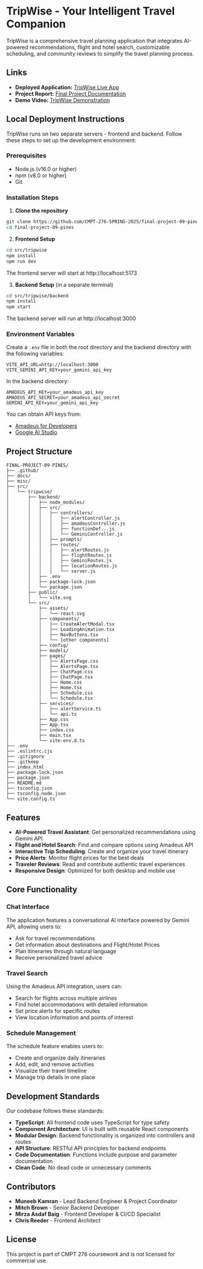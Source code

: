 # TripWise - Your Intelligent Travel Companion

TripWise is a comprehensive travel planning application that integrates AI-powered recommendations, flight and hotel search, customizable scheduling, and community reviews to simplify the travel planning process.

## Links

- **Deployed Application:** [TripWise Live App](https://final-project-09-pines-eoxv.vercel.app)
- **Project Report:** [Final Project Documentation]([https://docs.google.com/document/d/1XXX](https://drive.google.com/file/d/1Q-UR3NwNcTSP6leLiAe2QVbQEQrsagXm/view?usp=share_link))
- **Demo Video:** [TripWise Demonstration]([https://youtube.com/XXX](https://drive.google.com/file/d/1qU5IFAcN_1T8ti7Mi_DU4-sNDXgxsS4p/view?usp=sharing))

## Local Deployment Instructions

TripWise runs on two separate servers - frontend and backend. Follow these steps to set up the development environment:

### Prerequisites

- Node.js (v16.0 or higher)
- npm (v8.0 or higher)
- Git

### Installation Steps

1. **Clone the repository**

```bash
git clone https://github.com/CMPT-276-SPRING-2025/final-project-09-pines.git
cd final-project-09-pines
```

2. **Frontend Setup**

```bash
cd src/tripwise
npm install
npm run dev
```

The frontend server will start at http://localhost:5173

3. **Backend Setup** (in a separate terminal)

```bash
cd src/tripwise/backend
npm install
npm start
```

The backend server will run at http://localhost:3000

### Environment Variables

Create a `.env` file in both the root directory and the backend directory with the following variables:

```
VITE_API_URL=http://localhost:3000
VITE_GEMINI_API_KEY=your_gemini_api_key
```

In the backend directory:

```
AMADEUS_API_KEY=your_amadeus_api_key
AMADEUS_API_SECRET=your_amadeus_api_secret
GEMINI_API_KEY=your_gemini_api_key
```

You can obtain API keys from:
- [Amadeus for Developers](https://developers.amadeus.com/)
- [Google AI Studio](https://makersuite.google.com/app/apikey)

## Project Structure

```
FINAL-PROJECT-09-PINES/
├── .github/
├── docs/
├── misc/
├── src/
│   └── tripwise/
│       ├── backend/
│       │   ├── node_modules/
│       │   ├── src/
│       │   │   ├── controllers/
│       │   │   │   ├── alertController.js
│       │   │   │   ├── amadeusController.js
│       │   │   │   ├── functionDef...js
│       │   │   │   └── GeminiController.js
│       │   │   ├── prompts/
│       │   │   ├── routes/
│       │   │   │   ├── alertRoutes.js
│       │   │   │   ├── flightRoutes.js
│       │   │   │   ├── GeminiRoutes.js
│       │   │   │   ├── locationRoutes.js
│       │   │   │   └── server.js
│       │   ├── .env
│       │   ├── package-lock.json
│       │   └── package.json
│       ├── public/
│       │   └── vite.svg
│       └── src/
│           ├── assets/
│           │   └── react.svg
│           ├── components/
│           │   ├── CreateAlertModal.tsx
│           │   ├── LoadingAnimation.tsx
│           │   ├── NavButtons.tsx
│           │   └── [other components]
│           ├── config/
│           ├── models/
│           ├── pages/
│           │   ├── AlertsPage.css
│           │   ├── AlertsPage.tsx
│           │   ├── ChatPage.css
│           │   ├── ChatPage.tsx
│           │   ├── Home.css
│           │   ├── Home.tsx
│           │   ├── Schedule.css
│           │   └── Schedule.tsx
│           ├── services/
│           │   ├── alertService.ts
│           │   └── api.ts
│           ├── App.css
│           ├── App.tsx
│           ├── index.css
│           ├── main.tsx
│           └── vite-env.d.ts
├── .env
├── .eslintrc.cjs
├── .gitignore
├── .gitkeep
├── index.html
├── package-lock.json
├── package.json
├── README.md
├── tsconfig.json
├── tsconfig.node.json
└── vite.config.ts
```

## Features

- **AI-Powered Travel Assistant**: Get personalized recommendations using Gemini API
- **Flight and Hotel Search**: Find and compare options using Amadeus API
- **Interactive Trip Scheduling**: Create and organize your travel itinerary
- **Price Alerts**: Monitor flight prices for the best deals
- **Traveler Reviews**: Read and contribute authentic travel experiences
- **Responsive Design**: Optimized for both desktop and mobile use

## Core Functionality

### Chat Interface
The application features a conversational AI interface powered by Gemini API, allowing users to:
- Ask for travel recommendations
- Get information about destinations and Flight/Hotel Prices
- Plan itineraries through natural language
- Receive personalized travel advice

### Travel Search
Using the Amadeus API integration, users can:
- Search for flights across multiple airlines
- Find hotel accommodations with detailed information
- Set price alerts for specific routes
- View location information and points of interest

### Schedule Management
The schedule feature enables users to:
- Create and organize daily itineraries
- Add, edit, and remove activities
- Visualize their travel timeline
- Manage trip details in one place

## Development Standards

Our codebase follows these standards:

- **TypeScript**: All frontend code uses TypeScript for type safety
- **Component Architecture**: UI is built with reusable React components
- **Modular Design**: Backend functionality is organized into controllers and routes
- **API Structure**: RESTful API principles for backend endpoints
- **Code Documentation**: Functions include purpose and parameter documentation
- **Clean Code**: No dead code or unnecessary comments
  
## Contributors

- **Muneeb Kamran** - Lead Backend Engineer & Project Coordinator
- **Mitch Brown** - Senior Backend Developer
- **Mirza Asdaf Baig** - Frontend Developer & CI/CD Specialist
- **Chris Reeder** - Frontend Architect

## License

This project is part of CMPT 276 coursework and is not licensed for commercial use.
